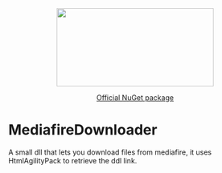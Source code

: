 <div align="center">
<img src="https://i.imgur.com/S806vLi.png" width="312" height="156" />

[Official NuGet package](https://www.nuget.org/packages/MediafireDownloader/)
<div align="left">

# MediafireDownloader
A small dll that lets you download files from mediafire, it uses HtmlAgilityPack to retrieve the ddl link.
